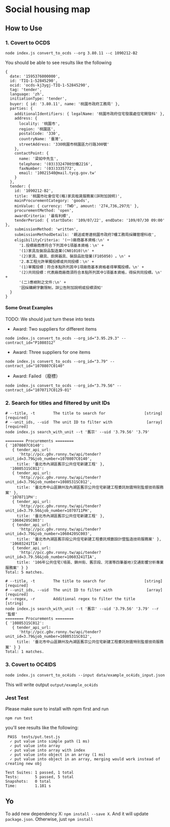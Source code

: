 # Social housing map

## How to Use

### 1. Covert to OCDS

```shell
node index.js convert_to_ocds --org 3.80.11 --c 1090212-B2
```

You should be able to see results like the following

```shell
{
  date: '1595376000000',
  id: 'TIQ-1-52845290',
  ocid: 'ocds-kj3ygj-TIQ-1-52845290',
  tag: 'tender',
  language: 'zh',
  initiationType: 'tender',
  buyer: { id: '3.80.11', name: '桃園市政府工務局' },
  parties: {
    additionalIdentifiers: { legalName: '桃園市政府住宅發展處住宅開發科' },
    address: {
      locality: '桃園市',
      region: '桃園區',
      postalCode: '330',
      countryName: '臺灣',
      streetAddress: '330桃園市桃園區力行路300號'
    },
    contactPoint: {
      name: '梁如中先生',
      telephone: '(03)3324700分機2216',
      faxNumber: '(03)3335772',
      email: '10021540@mail.tycg.gov.tw'
    }
  },
  tender: {
    id: '1090212-B2',
    title: '桃園市社會住宅(略)家具租賃服務案(詳附加說明)',
    mainProcurementCategory: 'goods',
    minValue: { currency: 'TWD', amount: '274,736,297元' },
    procurementMethod: 'open',
    awardCriteria: '最有利標',
    tenderPeriod: { startDate: '109/07/22', endDate: '109/07/30 09:00' },
    submissionMethod: 'written',
    submissionMethodDetails: '親送或寄達桃園市政府7樓工務局採購管理科收',
    eligibilityCriteria: '(一)廠商基本資格:\n' +
      '1.投標廠商應符合下列其中1項基本資格：\n' +
      '(1)家具及裝設品製造業(CN01010)\n' +
      '(2)家具、寢具、廚房器具、裝設品批發業(F105050) 。\n' +
      '2.本工程允許單獨投標或共同投標：\n' +
      '(1)單獨投標：符合本點所列其中1項廠商基本資格者得單獨投標。\n' +
      '(2)共同投標：代表廠商廠商須符合本點所列其中1項基本資格，得採共同投標。\n' +
      '(二)應檢附之文件:\n' +
      '因採購網字數限制，詳公告附加說明或投標須知'
  }
}
```

#### Some Great Examples

TODO: We should just turn these into tests

- Award: Two suppliers for different items

```shell
node index.js convert_to_ocds --org_id="3.95.29.3" --contract_id="P1080312"
```

- Award: Three suppliers for one items

```shell
node index.js convert_to_ocds --org_id="3.79" --contract_id="1070807C0140"
```

- Award: Failed （廢標）

```shell
node index.js convert_to_ocds --org_id="3.79.56" --contract_id="1070717C0129-01"
```

### 2. Search for titles and filtered by unit IDs

```shell
# --title, -t        The title to search for                 [string] [required]
# --unit_ids, --uid  The unit ID to filter with               [array] [required]
node index.js search_with_unit --t '舊宗' --uid '3.79.56' '3.79'

======== Procurements ========
{ '1070807C0140':
   { tender_api_url:
      'http://pcc.g0v.ronny.tw/api/tender?unit_id=3.79&job_number=1070807C0140',
     title: '臺北市內湖區舊宗公共住宅新建工程' },
  '1080531SC012':
   { tender_api_url:
      'http://pcc.g0v.ronny.tw/api/tender?unit_id=3.79&job_number=1080531SC012',
     title: '臺北市中山區錦州及內湖區舊宗公共住宅新建工程委託耐震特別監督技術服務案' },
  '1070711PH':
   { tender_api_url:
      'http://pcc.g0v.ronny.tw/api/tender?unit_id=3.79.56&job_number=1070711PH',
     title: '臺北市內湖區舊宗公共住宅新建工程' },
  '1060420SC003':
   { tender_api_url:
      'http://pcc.g0v.ronny.tw/api/tender?unit_id=3.79&job_number=1060420SC003',
     title: '臺北市內湖區舊宗段公共住宅新建工程委託規劃設計暨監造技術服務案' },
  '10603241TIA':
   { tender_api_url:
      'http://pcc.g0v.ronny.tw/api/tender?unit_id=3.79.56&job_number=10603241TIA',
     title: '106年公共住宅(培英、錦州街、舊宗段、河濱等四筆基地)交通影響分析專業服務案' } }
Total: 5 matches.

# --title, -t        The title to search for                 [string] [required]
# --unit_ids, --uid  The unit ID to filter with               [array] [required]
# --regex, -r        Additional regex to filter the title               [string]
node index.js search_with_unit --t '舊宗' --uid '3.79.56' '3.79' --r '監督'
======== Procurements ========
{ '1080531SC012':
   { tender_api_url:
      'http://pcc.g0v.ronny.tw/api/tender?unit_id=3.79&job_number=1080531SC012',
     title: '臺北市中山區錦州及內湖區舊宗公共住宅新建工程委託耐震特別監督技術服務案' } }
Total: 1 matches.
```

### 3. Covert to OC4IDS
```
node index.js convert_to_oc4ids --input data/example_oc4ids_input.json
```
This will write output `output/example_oc4ids`

### Jest Test

Please make sure to install with npm first and run

```shell
npm run test
```

you'll see results like the following:  

```shell
 PASS  tests/put.test.js
  ✓ put value into simple path (1 ms)
  ✓ put value into array
  ✓ put value into array with index
  ✓ put value into object in an array (1 ms)
  ✓ put value into object in an array, merging would work instead of creating new obj

Test Suites: 1 passed, 1 total
Tests:       5 passed, 5 total
Snapshots:   0 total
Time:        1.181 s
```

## Yo

To add new dependency X: `npm install --save X`. And it will update `package.json`.
Otherwise, just `npm install`
